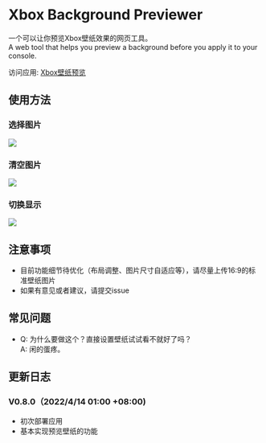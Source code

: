 # Xbox Background Previewer
一个可以让你预览Xbox壁纸效果的网页工具。  
A web tool that helps you preview a background before you apply it to your console.  
  
访问应用: [Xbox壁纸预览](https://tosh1ue.github.io/Xbox-Background-Previewer/index.html)  
  
## 使用方法
### 选择图片
![](https://s3.bmp.ovh/imgs/2022/04/14/1632df527c073794.gif)
### 清空图片
![](https://s3.bmp.ovh/imgs/2022/04/14/7417bd7b1eeb8dca.gif)
### 切换显示
![](https://s3.bmp.ovh/imgs/2022/04/14/6f31438b0c9eee60.gif)
  
## 注意事项
* 目前功能细节待优化（布局调整、图片尺寸自适应等），请尽量上传16:9的标准壁纸图片
* 如果有意见或者建议，请提交issue
  
## 常见问题
* Q: 为什么要做这个？直接设置壁纸试试看不就好了吗？  
  A: 闲的蛋疼。
  
## 更新日志
### V0.8.0（2022/4/14 01:00 +08:00)
* 初次部署应用
* 基本实现预览壁纸的功能
